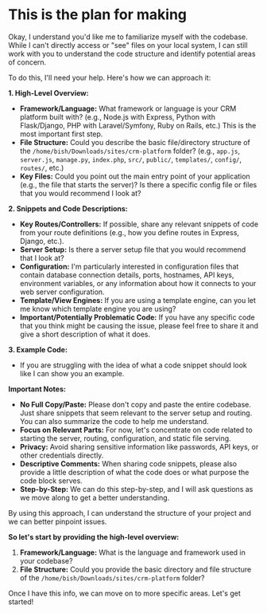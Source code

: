 # This is the plan for making 
Okay, I understand you'd like me to familiarize myself with the codebase. While I can't directly access or "see" files on your local system, I can still work with you to understand the code structure and identify potential areas of concern.

To do this, I'll need your help. Here's how we can approach it:

**1. High-Level Overview:**

*   **Framework/Language:** What framework or language is your CRM platform built with? (e.g., Node.js with Express, Python with Flask/Django, PHP with Laravel/Symfony, Ruby on Rails, etc.) This is the most important first step.
*   **File Structure:** Could you describe the basic file/directory structure of the `/home/bish/Downloads/sites/crm-platform` folder? (e.g., `app.js`, `server.js`, `manage.py`, `index.php`, `src/`, `public/`, `templates/`, `config/`, `routes/`, etc.)
*   **Key Files:** Could you point out the main entry point of your application (e.g., the file that starts the server)? Is there a specific config file or files that you would recommend I look at?

**2. Snippets and Code Descriptions:**

*   **Key Routes/Controllers:** If possible, share any relevant snippets of code from your route definitions (e.g., how you define routes in Express, Django, etc.).
*   **Server Setup:** Is there a server setup file that you would recommend that I look at?
*   **Configuration:** I'm particularly interested in configuration files that contain database connection details, ports, hostnames, API keys, environment variables, or any information about how it connects to your web server configuration.
*   **Template/View Engines:** If you are using a template engine, can you let me know which template engine you are using?
*   **Important/Potentially Problematic Code:** If you have any specific code that you think might be causing the issue, please feel free to share it and give a short description of what it does.

**3. Example Code:**
* If you are struggling with the idea of what a code snippet should look like I can show you an example.

**Important Notes:**

*   **No Full Copy/Paste:** Please don't copy and paste the entire codebase. Just share snippets that seem relevant to the server setup and routing. You can also summarize the code to help me understand.
*   **Focus on Relevant Parts:** For now, let's concentrate on code related to starting the server, routing, configuration, and static file serving.
*   **Privacy:** Avoid sharing sensitive information like passwords, API keys, or other credentials directly.
*   **Descriptive Comments:** When sharing code snippets, please also provide a little description of what the code does or what purpose the code block serves.
*   **Step-by-Step:** We can do this step-by-step, and I will ask questions as we move along to get a better understanding.

By using this approach, I can understand the structure of your project and we can better pinpoint issues.

**So let's start by providing the high-level overview:**

1.  **Framework/Language:** What is the language and framework used in your codebase?
2.  **File Structure:** Could you provide the basic directory and file structure of the `/home/bish/Downloads/sites/crm-platform` folder?

Once I have this info, we can move on to more specific areas. Let's get started!
